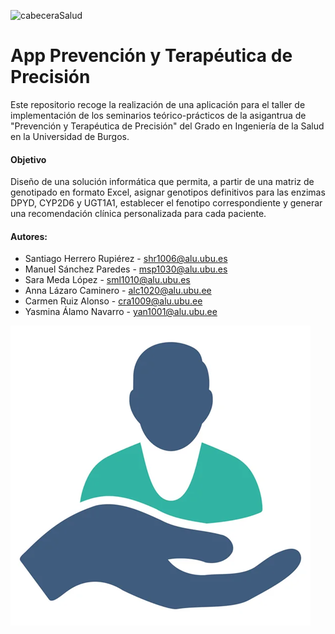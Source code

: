 ![cabeceraSalud](https://github.com/user-attachments/assets/d272dd39-1d24-477c-b57e-08d1b0b581b5)

# App Prevención y Terapéutica de Precisión

Este repositorio recoge la realización de una aplicación para el taller de implementación de los seminarios teórico-prácticos de la asigantrua de "Prevención y Terapéutica de Precisión" del Grado en Ingeniería de la Salud en la Universidad de Burgos. 

#### Objetivo
Diseño de una solución informática que permita, a partir de una matriz de genotipado en formato Excel, asignar genotipos definitivos para las enzimas DPYD, CYP2D6 y UGT1A1, establecer el fenotipo correspondiente y generar una recomendación clínica personalizada para cada
paciente.

#### Autores: 
- Santiago Herrero Rupiérez - shr1006@alu.ubu.es
- Manuel Sánchez Paredes - msp1030@alu.ubu.es
- Sara Meda López - sml1010@alu.ubu.es
- Anna Lázaro Caminero - alc1020@alu.ubu.ee
- Carmen Ruiz Alonso - cra1009@alu.ubu.ee
- Yasmina Álamo Navarro - yan1001@alu.ubu.ee

![LOGO APP](https://github.com/sml1010/App_Prevencion_y_Terapeutica_de_Precision/blob/main/LOGO%20APP.png?raw=true)
